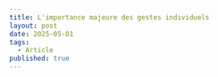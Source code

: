 ```yaml
---
title: L'importance majeure des gestes individuels
layout: post
date: 2025-05-01
tags:
  - Article
published: true
---
```

